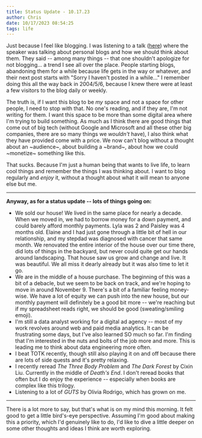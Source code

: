 ```yaml
---
title: Status Update - 10.17.23
author: Chris
date: 10/17/2023 08:54:25 
tags: life
---
```


Just because I feel like blogging. I was listening to a talk ([here](https://www.youtube.com/watch?v=DNwaChz8xRY)) where the speaker was talking about personal blogs and how we should think about them. They said -- among many things -- that one shouldn't apologize for not blogging... a trend I see all over the place. People starting blogs, abandoning them for a while because life gets in the way or whatever, and their next post starts with "Sorry I haven't posted in a while..." I remember doing this all the way back in 2004/5/6, because I knew there were at least a few visitors to the blog daily or weekly.

The truth is, if I want this blog to be *my* space and not a space for other people, I need to stop with that. No one's reading, and if they are, I'm not writing for them. I want this space to be more than some digital area where I'm trying to build something. As much as I think there are good things that come out of big tech (without Google and Microsoft and all these other big companies, there are so many things we *wouldn't* have), I also think what they have provided come with a price. We now can't blog without a thought about an ~audience~, about building a ~brand~, about how we could ~monetize~ something like this.

That sucks. Because I'm just a human being that wants to live life, to learn cool things and remember the things I was thinking about. I want to blog regularly and *enjoy* it, without a thought about what it will mean to anyone else but me.

---

**Anyway, as for a status update -- lots of things going on:**

- We sold our house! We lived in the same place for nearly a decade. When we moved in, we had to borrow money for a down payment, and could barely afford monthly payments. Lyla was 2 and Paisley was 4 months old. Elaine and I had just gone through a little bit of hell in our relationship, and my stepdad was diagnosed with cancer that same month. We renovated the entire interior of the house over our time there, did lots of things in the backyard, but never could quite get our hands around landscaping. That house saw us grow and change and live. It was beautiful. We all miss it dearly already but it was also time to let it go.
- We are in the middle of a house purchase. The beginning of this was a bit of a debacle, but we seem to be back on track, and we're hoping to move in around November 9. There's a bit of a familiar feeling money-wise. We have a lot of equity we can push into the new house, but our monthly payment will definitely be a good bit more -- we're reaching but if my spreadsheet reads right, we should be good (sweating/smiling emoji).
- I'm still a data analyst working for a digital ad agency -- most of my work revolves around web and paid media analytics. It can be frustrating some days, but I've also learned SO much so far. I'm finding that I'm interested in the nuts and bolts of the job more and more. This is leading me to think about data engineering more often.
- I beat TOTK recently, though still also playing it on and off because there are lots of side quests and it's pretty relaxing.
- I recently reread *The Three Body Problem* and *The Dark Forest* by Cixin Liu. Currently in the middle of *Death's End*. I don't reread books that often but I do enjoy the experience -- especially when books are complex like this trilogy.
- Listening to a lot of *GUTS* by Olivia Rodrigo, which has grown on me. 

---

There is a lot more to say, but that's what is on my mind this morning. It felt good to get a little bird's-eye perspective. Assuming I'm good about making this a priority, which I'd genuinely like to do, I'd like to dive a little deeper on some other thoughts and ideas I think are worth exploring.